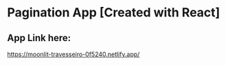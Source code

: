 # Pagination App [Created with React]

## App Link here:

https://moonlit-travesseiro-0f5240.netlify.app/

